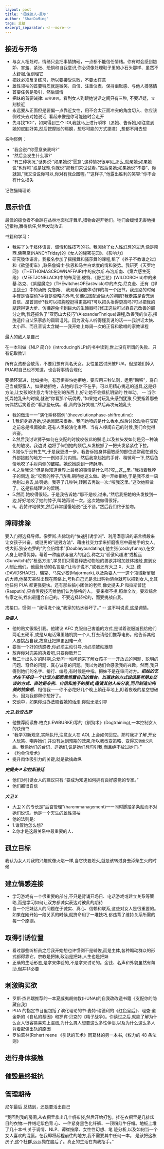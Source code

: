 ```yaml
---
layout: post
title: "把妹达人-尼尔"
author: "ShanDaMing"
tags: 总结
excerpt_separator: <!--more-->
---
```


<!--more-->

## 接近与开场
* 与女人相处时，情绪只会把事情搞砸，一点都不能信任情绪。你有时会感到嫉妒、害羞、紧张、恐惧和自我意识,你必须像处理鞋子里的小石头那样、虽然不太舒服,但别理它
* 把妹必须反复练习，所以要接受失败，不要太在意
* 雄性领袖的首要特质就是微笑、自信、注重仪表、保持幽默感、与他人搏感情
* 首要任务是吸引，然后调情
* 把妹的首要诫律: `三秒法则`。看到女人到跟她说话之间只有三秒, 不要迟疑，立刻接近
* 永远要从正面但是要偏一点靠近女性，用不会太正面冲突的角度切入、你应该侧过头去对她说话, 看起来像是你可能随时会走开
* 先寻找”IOI”，如果得到三个 IOI,我就马上进行瞬栘（追她、告诉她,刚注意到她的皮肤好美,然后按摩她的肩膀，想尽可能的方式挪进）,想都不用去想

亲吻惯例：
* “我会说:“你愿意亲我吗?”
* “然后会发生什么事?”
* “有三种状况,”谜男说:“如果她说”愿意”,这种情况很罕见,那么,就亲她;如果她说”也许吧”或是犹豫,你就说”那我们来试试看。”然后亲她;如果她说”不要”、你就回,”我又没说你可以,你对有我企图喔。”“这样子,”他露出胜利的笑容:“你不会有什么损失

记住猫绳理论

## 展示价值
最佳的掠食者不会趴在丛林地面张牙舞爪,猎物会避开牠们。牠们会缓慢无害地接近猎物,赢得信任,然后发动攻击

书籍和学习：
* 我买了关于肢体语言、调情和性技巧的书。我阅读了女人性幻想的文选,像是南西.佛莱黛(NANCYFriday)的《女人的祕密花园》、《影响力》
* 研究肢体语言。我报名参加了摇摆舞和骚莎舞的课程,租了《养子不教谁之过》和《欲望街车》,联系詹姆士·狄恩和马兰白龙度的情和姿势。我研究《天罗地网》 (THETHOMASCROWNAFFAIR)中的皮尔斯.布洛斯南、《第六感生死缘》 (MEETJONBLACK)中的布莱德.彼特、《野兰花》(WILDORCHId)中的米基.洛克、《紫屋魔恋》(THEwitchesOFEastwick)中的杰克.尼克逊、还有《捍卫战士》中的汤姆.克鲁斯、
我观察我肢体动作的每一个细节。我走路的时候手臂是否摆动?手臂是否略向外弯,仿彿试图配合巨大的胸肌?我走路是否充满自信、昂首阔步?我可以把胸膛挺得更高吗?可以把头抬得更高吗?可以把我的腿跨得更大步、仿彿避免卡到巨大的生殖器吗?修正这些可以靠自己改善的部分之后,我还报名了”亚历山大技巧”(AlexanderThnique)课程,改善我的仪态,摆脱遗传自父系家族的圆肩诅咒。因为没有人听得懂我说的话一一我讲话太快、太小声、而且音调太含糊一一我开始上每周一次的正音和歌唱的家教课程

最大的敌人是自己

在一本叫做《NLP 简介》(introducingNLP)的书中读到,世上没有所谓的失败、只有记取教训

所有女孩都会放荡，不要幻想有真名天女。女性虽然讨厌被PUA，但是她们掉入PUA时自己也不知道，也会将事情合理化

要循环渐进，比如接吻，有恐惧害怕她拒绝，要应用三秒法则，运用“瞬移”，将自己当成野蛮人，如果她拒绝，去她的!我才不在乎。可以用精心挑选的道具,这是好方法,让女孩的注意力专注在别的东西上,好让她不会抵抗明显的
性举动。 -- 当你抚弄她乳头的时候,就说”你看那个玩偶秀。”如果她对玩乳头感到犹豫,只要指着那些玩偶然后笑着说:“看那些玩偶。看,真的很好笑喔,”然后再次玩她乳头
* 我的做法一一”演化瞬移惯例”(theevolutionphase-shiftroutine):
* 1.我俯身靠近她,说她闻起来很香。我问她喷的是什么香水,然后讨论动物在交配之前总是嗅闻彼此,还有人类被演化束缚、当有人嗅闻自己的时候,我们会觉得兴奋。
* 2.然后我讨论狮子如何在交配的时候咬彼此的鬃毛,以及拉头发如何是另一种演化的触发。我边说.边将手伸到她的颈后,从发根抓了一把头发紧紧往下拉。
* 3.她似乎没有生气,于是我更进一步。我告诉她身体最敏感的部位通常藏在避免外部接触的地方一一例如手肘内恻。然后我拿起她的手臂、稍微弯一下,然后色情地咬了手肘内侧的皱櫂。她说她感到一阵酥麻。
* 4.之后我说:“但是你知道世界上最棒的事情是什么吗?咬„„这„„里。”我指着我脖子的侧边,说:“咬我的脖子,”彷彿,期待她这么做。她一开始拒绝,于是我不发一语地别过身去,处罚她。我等了几秒钟,转回去再说一次:“咬我这里。”这次她照做了。这是猫绳理论的留践、
* 5.然而,她咬得很轻。于是我告诉她:“那不是咬,过来。”然后我把她的头发拨到一边,好好地咬了她的脖子,叫她再试一次。这次她做得很好。
* 6。我赞许地微笑,然后非常缓慢地说:“还不错。”然后我们终于接吻。

## 障碍排除
要入门得选择导师。像罗斯.杰佛瑞的”快速引诱学派”、利用潜意识的语言桥段来让女孩子兴奋。或谜男的”谜男方法”、藉由社交力学来折磨夜店中最抢手的女人。或大街.狄安杰罗的”约会倍增术”(Doubleyourdating),他主张(cockyfunny),在女人身上取得优势。藉着一种幽默与自大的组合,称之为”骄傲风趣法”或枪巫(Gunwitch)的”枪巫方法”,学员们只需要释放动物般的兽欲并增加肢体接触,直到女人制止他们。他最耸动的名言是:“让马子说不,”或者还有大卫.X、大卫.,德(DAVIDSHADE)、瑞克、马克少校(Majormark),以及杂耍人一一这个领域新窜起的大师,他某天突然出现在网络上,号称自己光是念出购物清单就可以把到女人,比其他任何 PUA 都更强更快。还有那些搞小团体的老师,像史提夫.P 和拉斯普廷(Rasputin),只肯传授技巧给他们认为够格的人。 要来者不拒,照单全收。要欢综合各家之长,找出最适合自己的。不要选择轻松的，而要挑战自我。

找接口，惯例 -- “我得洗个澡,”我家的热水器坏了。”   -- 这不叫说谎,这是调情。

***杂耍人***
* 他的贴文很吸引我。他建议 AFC 克服自己害羞的方式,是试着说服游民给他们两毛五硬币,或是从电话簿里随机挑一个人,打去请他们推荐电影。他告诉其他人要挑战自我,故意让把妹更困难一点
* 要当一个好的诱惑者,你必须主动引导,也必须被动跟随
* 放弃你对完美的执着吧,只要你敢开口
* 我二十出头岁的时期,总爱问一堆问题来了解女孩子一一开放式的问题、聪明的问题、奇怪的问题、真心诚意的问题。我以为她们会感激我的兴趣。然而,我只得到她们的名字、排行、编号,有时候是中指。把妹不是在审问对方。***把妹的艺术在于搭设一个让双方鄙愿意坦露自己的舞台。以直达的方式说话是老朋友交谈的方式、直达是亲密、自信和施予的模式,邀请其他人来分享,而且制造出完美的抽象感***、相信我——你不必花好几个晚上躺茌草地上,盯着夜晚的星空想破头、因为我都帮你想好了。
* 交谈中，如果你没办法顺着她的话走,你就无法引导

***大卫.狄安杰罗***
* 他推荐阅读鲁.柏克(LEWBURKE)写的《驯狗术》(Dogtraining),一本控制女人的诀窍书
* “我学习新观念,实际执行,注意女人在 AOL 上会如何回应。那时我才了解,开女人玩笑、嘲弄她们,并没有达到预期的效果,所以我改变策略、变得又`骄傲又风趣`。我偷她们的台词、逗她们,说是她们想勾引我,而且绝不放过她们。”
* 《约会倍增术》
* 提升肉体吸引力的关键,就是欲擒故纵

***史提夫·P 和拉斯普廷***
* 他们对引诱女人的建议只有:“要成为知道如何拥有良好感觉的专家。”
* 他们都很自信

***大卫 X***
* 大卫 X 的专长是”后宫管理”(haremmanagement)一一同时脚踏多条船而不对她们说谎。他是一个天生的雄性领袖
* 他的法则是:
* 1.谁管她怎么想?
* 2.你才是这段关系中最重要的人、

## 孤立目标
我认为女人对我的兴趣就像火焰一样,当它快要熄灭,就是该转过身去添柴生火的时候


## 建立情感连接
* 学习游戏有一个很重要的部分,不只是背诵开场日、电话游戏或建立关系等策略,而是学习如何让双方都诚实表达对彼此的期待
* 当一个把妹达人的问题在于诚实、真心、信赖和联系,这些对女人是很重要的。如果在刚开始一段关系的时候,就拚命用了一堆技巧,都违背了维持关系所需的每一个原则。

## 取得引诱位置
* 看过那些听析员之后我开始想也许惯例不是辅佐,而是主体,各种煽动群众的形式都得靠它。宗教是把妹,政治是把妹,人生也是把妹
* 正确的生活形态,是拿来体验的,不是拿来讨论的。金钱、名声和外貌虽然有帮助,但并非必要

## 刺激购买欲
* 罗斯·杰弗瑞推荐的一本夏威夷胡纳教(HUNA)的自我改改造书籍《支配你的隐藏自我》
* PUA 的指定书目里包括了演化理论的书:麦特·瑞德利的《红色皇后》、理查·道金斯的《自私的基因》和罗宾·贝克的《精子战争》。你读过之后,就能了解为什么女人很容易喜欢上混蛋,为什么男人想要这么多性伴侣,以及为什么这么多人背着配偶出轨的原因
* 罗伯葛林(Rohert reene 《引诱的艺术》同葛林的另一本书,《权力的 48 条法则》

## 进行身体接触

## 催毁最终抵抗
## 管理期待

尼尔最后 总结到，还是要活出自己

“我回到我的房间,从衣橱里拿出几个帆布袋,然后开始打包。挂在衣橱里是几排炫目的衣物:一件绒毛紫色背
心、一件紧身黑色化纤裤、一顶粉红牛仔帽。地板上堆了几十本书,关于调情、NLP、谭崔按摩、女性性幻想、笔
迹分析,以及如何当一个女人喜欢的混蛋。在我即将起程前往的地方,我不需要其中任何一本。
是该把这栋房子,这个社群,远远抛在脑后了。真正的生活在向我招手。”
